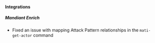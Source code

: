 
#### Integrations

##### Mandiant Enrich

- Fixed an issue with mapping Attack Pattern relationships in the `mati-get-actor` command
